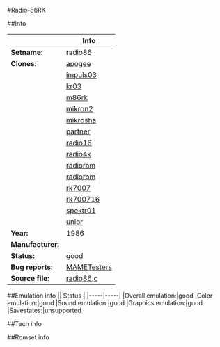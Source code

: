 #Radio-86RK

##Info

||Info|
|-----|-----|
|**Setname:**|radio86
|**Clones:**|[apogee](apogee.md)
||[impuls03](impuls03.md)
||[kr03](kr03.md)
||[m86rk](m86rk.md)
||[mikron2](mikron2.md)
||[mikrosha](mikrosha.md)
||[partner](partner.md)
||[radio16](radio16.md)
||[radio4k](radio4k.md)
||[radioram](radioram.md)
||[radiorom](radiorom.md)
||[rk7007](rk7007.md)
||[rk700716](rk700716.md)
||[spektr01](spektr01.md)
||[unior](unior.md)
|**Year:**|1986
|**Manufacturer:**|<unknown>
|**Status:**|good
|**Bug reports:**|[MAMETesters](http://mametesters.org/view_all_set.php?type=1&temporary=y&search=radio86.c)
|**Source file:**|[radio86.c](https://github.com/mamedev/mame/blob/master/src/mess/drivers/radio86.c)

##Emulation info
|| Status |
|-----|-----|
|Overall emulation:|good
|Color emulation:|good
|Sound emulation:|good
|Graphics emulation:|good
|Savestates:|unsupported

##Tech info

##Romset info

<!--- START OF EDITED COMMENT DO NOT TOUCH TEXT ABOVE-->

